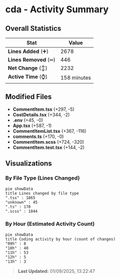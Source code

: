 # cda - Activity Summary 

## Overall Statistics

| Stat                   | Value                                                             |
| ---------------------- | ----------------------------------------------------------------- |
| **Lines Added** (➕)   | 2678                                          |
| **Lines Removed** (➖) | 446                                        |
| **Net Change** (↕)    | 2232                |
| **Active Time** (⌚)   | 158 minutes |


## Modified Files
- **CommentItem.tsx** (+297, -5)
- **CostDetails.tsx** (+344, -2)
- **.env** (+45, -0)
- **App.tsx** (+587, -1)
- **CommentItemList.tsx** (+367, -116)
- **comments.ts** (+170, -0)
- **CommentItem.scss** (+724, -320)
- **CommentItem.test.tsx** (+144, -2)

## Visualizations

### By File Type (Lines Changed)

```mermaid
pie showData
title Lines changed by file type
".tsx" : 1865
"unknown" : 45
".ts" : 170
".scss" : 1044
```

### By Hour (Estimated Activity Count)

```mermaid
pie showData
title Coding activity by hour (count of changes)
"09h" : 8
"10h" : 40
"11h" : 53
"12h" : 5
"13h" : 3
```


> **Last Updated:** 01/09/2025, 13:22:47
